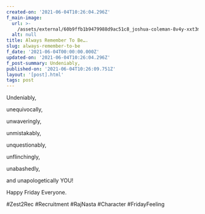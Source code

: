 ```yaml
---
created-on: '2021-06-04T10:26:04.296Z'
f_main-image:
  url: >-
    /assets/external/60b9ffb1b9479988d9ac51c8_joshua-coleman-8v4y-xxt3mq-unsplash.jpg
  alt: null
title: Always Remember To Be….
slug: always-remember-to-be
f_date: '2021-06-04T00:00:00.000Z'
updated-on: '2021-06-04T10:26:04.296Z'
f_post-summary: Undeniably,
published-on: '2021-06-04T10:26:09.751Z'
layout: '[post].html'
tags: post
---
```


Undeniably,

unequivocally,

unwaveringly,

unmistakably,

unquestionably,

unflinchingly,

unabashedly,

and unapologetically YOU!

Happy Friday Everyone.

#Zest2Rec #Recruitment #RajNasta #Character #FridayFeeling

‍

